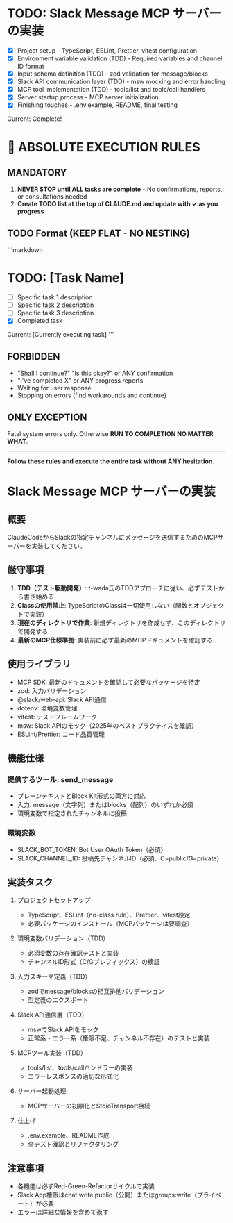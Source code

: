 # TODO: Slack Message MCP サーバーの実装

- [x] Project setup - TypeScript, ESLint, Prettier, vitest configuration
- [x] Environment variable validation (TDD) - Required variables and channel ID format
- [x] Input schema definition (TDD) - zod validation for message/blocks
- [x] Slack API communication layer (TDD) - msw mocking and error handling
- [x] MCP tool implementation (TDD) - tools/list and tools/call handlers
- [x] Server startup process - MCP server initialization
- [x] Finishing touches - .env.example, README, final testing

Current: Complete!

# 🚨 ABSOLUTE EXECUTION RULES

## MANDATORY

1. **NEVER STOP until ALL tasks are complete** - No confirmations, reports, or consultations needed
2. **Create TODO list at the top of CLAUDE.md and update with ✓ as you progress**

## TODO Format (KEEP FLAT - NO NESTING)

'''markdown

# TODO: [Task Name]

- [ ] Specific task 1 description
- [ ] Specific task 2 description
- [ ] Specific task 3 description
- [x] Completed task

Current: [Currently executing task]
'''

## FORBIDDEN

- "Shall I continue?" "Is this okay?" or ANY confirmation
- "I've completed X" or ANY progress reports
- Waiting for user response
- Stopping on errors (find workarounds and continue)

## ONLY EXCEPTION

Fatal system errors only. Otherwise **RUN TO COMPLETION NO MATTER WHAT**.

---

**Follow these rules and execute the entire task without ANY hesitation.**

# Slack Message MCP サーバーの実装

## 概要

ClaudeCodeからSlackの指定チャンネルにメッセージを送信するためのMCPサーバーを実装してください。

## 厳守事項

1. **TDD（テスト駆動開発）**: t-wada氏のTDDアプローチに従い、必ずテストから書き始める
2. **Classの使用禁止**: TypeScriptのClassは一切使用しない（関数とオブジェクトで実装）
3. **現在のディレクトリで作業**: 新規ディレクトリを作成せず、このディレクトリで開発する
4. **最新のMCP仕様準拠**: 実装前に必ず最新のMCPドキュメントを確認する

## 使用ライブラリ

- MCP SDK: 最新のドキュメントを確認して必要なパッケージを特定
- zod: 入力バリデーション
- @slack/web-api: Slack API通信
- dotenv: 環境変数管理
- vitest: テストフレームワーク
- msw: Slack APIのモック（2025年のベストプラクティスを確認）
- ESLint/Prettier: コード品質管理

## 機能仕様

### 提供するツール: send_message

- プレーンテキストとBlock Kit形式の両方に対応
- 入力: message（文字列）またはblocks（配列）のいずれか必須
- 環境変数で指定されたチャンネルに投稿

### 環境変数

- SLACK_BOT_TOKEN: Bot User OAuth Token（必須）
- SLACK_CHANNEL_ID: 投稿先チャンネルID（必須、C=public/G=private）

## 実装タスク

1. プロジェクトセットアップ

   - TypeScript、ESLint（no-class rule）、Prettier、vitest設定
   - 必要パッケージのインストール（MCPパッケージは要調査）

2. 環境変数バリデーション（TDD）

   - 必須変数の存在確認テストと実装
   - チャンネルID形式（C/Gプレフィックス）の検証

3. 入力スキーマ定義（TDD）

   - zodでmessage/blocksの相互排他バリデーション
   - 型定義のエクスポート

4. Slack API通信層（TDD）

   - mswでSlack APIをモック
   - 正常系・エラー系（権限不足、チャンネル不存在）のテストと実装

5. MCPツール実装（TDD）

   - tools/list、tools/callハンドラーの実装
   - エラーレスポンスの適切な形式化

6. サーバー起動処理

   - MCPサーバーの初期化とStdioTransport接続

7. 仕上げ
   - .env.example、README作成
   - 全テスト確認とリファクタリング

## 注意事項

- 各機能は必ずRed-Green-Refactorサイクルで実装
- Slack App権限はchat:write.public（公開）またはgroups:write（プライベート）が必要
- エラーは詳細な情報を含めて返す
